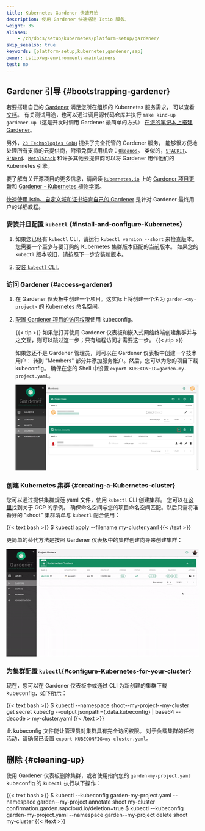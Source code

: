 ```yaml
---
title: Kubernetes Gardener 快速开始
description: 使用 Gardener 快速搭建 Istio 服务。
weight: 35
aliases:
    - /zh/docs/setup/kubernetes/platform-setup/gardener/
skip_seealso: true
keywords: [platform-setup,kubernetes,gardener,sap]
owner: istio/wg-environments-maintainers
test: no
---
```


## Gardener 引导 {#bootstrapping-gardener}

若要搭建自己的 [Gardener](https://gardener.cloud) 满足您所在组织的 Kubernetes 服务需求，
可以查看[文档](https://github.com/gardener/gardener/blob/master/docs/README.md)。
有关测试用途，也可以通过调用源代码仓库并执行 `make kind-up gardener-up`（这是开发时调用 Gardener 最简单的方式）
[在您的笔记本上搭建 Gardener](https://github.com/gardener/gardener/blob/master/docs/development/getting_started_locally.md)。

另外，[`23 Technologies GmbH`](https://23technologies.cloud/) 提供了完全托管的 Gardener 服务，
能够很方便地处理所有支持的云提供商，附带免费试用机会：[`Okeanos`](https://okeanos.dev/)。
类似的，[`STACKIT`](https://stackit.de/)、[`B'Nerd`](https://bnerd.com/)、[`MetalStack`](https://metalstack.cloud/)
和许多其他云提供商可以将 Gardener 用作他们的 Kubernetes 引擎。

要了解有关开源项目的更多信息，请阅读 [`kubernetes.io`](https://kubernetes.io/zh-cn/blog) 上的
[Gardener 项目更新](https://kubernetes.io/blog/2019/12/02/gardener-project-update/)和
[Gardener - Kubernetes 植物学家](https://kubernetes.io/blog/2018/05/17/gardener/)。

[快速使用 Istio、自定义域和证书培育自己的 Gardener](https://gardener.cloud/docs/extensions/others/gardener-extension-shoot-cert-service/tutorials/tutorial-custom-domain-with-istio/)
是针对 Gardener 最终用户的详细教程。

### 安装并且配置 `kubectl` {#install-and-configure-Kubernetes}

1. 如果您已经有 `kubectl` CLI，请运行 `kubectl version --short` 来检查版本。
    您需要一个至少与要订购的 Kubernetes 集群版本匹配的当前版本。
    如果您的 `kubectl` 版本较旧，请按照下一步安装新版本。

1. [安装 `kubectl` CLI](https://kubernetes.io/zh-cn/docs/tasks/tools/)。

### 访问 Gardener {#access-gardener}

1. 在 Gardener 仪表板中创建一个项目。这实际上将创建一个名为 `garden-<my-project>` 的 Kubernetes 命名空间。

1. [配置 Gardener 项目的访问权限](https://gardener.cloud/docs/dashboard/usage/gardener-api/)使用 kubeconfig。

    {{< tip >}}
    如果您打算使用 Gardener 仪表板和嵌入式网络终端创建集群并与之交互，则可以跳过这一步；只有编程访问才需要这一步。
    {{< /tip >}}

    如果您还不是 Gardener 管理员，则可以在 Gardener 仪表板中创建一个技术用户：
    转到 "Members" 部分并添加服务帐户。然后，您可以为您的项目下载 kubeconfig。
    确保在您的 Shell 中设置 `export KUBECONFIG=garden-my-project.yaml`。

    ![为 Gardener 下载 kubeconfig](https://raw.githubusercontent.com/gardener/dashboard/master/docs/images/01-add-service-account.png "使用服务账户下载 kubeconfig")

### 创建 Kubernetes 集群 {#creating-a-Kubernetes-cluster}

您可以通过提供集群规范 yaml 文件，使用 `kubectl` CLI 创建集群。
您可以在[这里](https://github.com/gardener/gardener/blob/master/example/90-shoot.yaml)找到关于 GCP 的示例。
确保命名空间与您的项目命名空间匹配。然后只需将准备好的 "shoot" 集群清单与 `kubectl` 配合使用：

{{< text bash >}}
$ kubectl apply --filename my-cluster.yaml
{{< /text >}}

更简单的替代方法是按照 Gardener 仪表板中的集群创建向导来创建集群：

![创建 shoot 集群](https://raw.githubusercontent.com/gardener/dashboard/master/docs/images/dashboard-demo.gif "通过仪表板创建 shoot 集群")

### 为集群配置 `kubectl`{#configure-Kubernetes-for-your-cluster}

现在，您可以在 Gardener 仪表板中或通过 CLI 为新创建的集群下载 kubeconfig，如下所示：

{{< text bash >}}
$ kubectl --namespace shoot--my-project--my-cluster get secret kubecfg --output jsonpath={.data.kubeconfig} | base64 --decode > my-cluster.yaml
{{< /text >}}

此 kubeconfig 文件能让管理员对集群具有完全访问权限。
对于负载集群的任何活动，请确保已设置 `export KUBECONFIG=my-cluster.yaml`。

## 删除 {#cleaning-up}

使用 Gardener 仪表板删除集群，或者使用指向您的 `garden-my-project.yaml` kubeconfig 的 `kubectl` 执行以下操作：

{{< text bash >}}
$ kubectl --kubeconfig garden-my-project.yaml --namespace garden--my-project annotate shoot my-cluster confirmation.garden.sapcloud.io/deletion=true
$ kubectl --kubeconfig garden-my-project.yaml --namespace garden--my-project delete shoot my-cluster
{{< /text >}}
